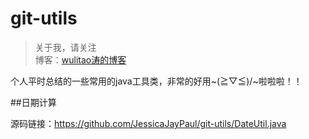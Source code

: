 # git-utils

> 关于我，请关注  
博客：[wulitao涛的博客](http://www.jiantao.site "曹建涛的技术博客")

个人平时总结的一些常用的java工具类，非常的好用~\(≧▽≦)/~啦啦啦！！

##日期计算

源码链接：https://github.com/JessicaJayPaul/git-utils/DateUtil.java

